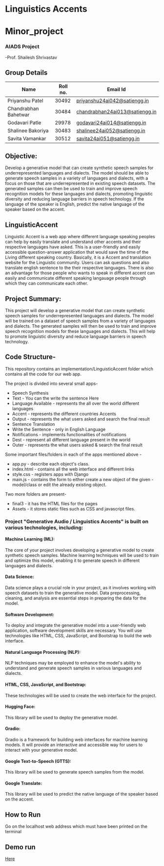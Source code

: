 # Linguistics Accents
# Minor_project
### AIADS Project
-Prof. Shailesh Shrivastav

## Group Details
| Name | Roll no. | Email Id | 
| --- | --- | --- |
|Priyanshu Patel | 30492 |priyanshu24ai042@satiengg.in |
|Chandrabhan Bahetwar | 30484 |chandrabhan24ai013@satiengg.in |
|Godavari Patle | 29978 |godavari24ai014@satiengg.in |
|Shalinee Bakoriya | 30483 | shalinee24ai052@satiengg.in |
|Savita Vamankar | 30512 | savita24ai051@satiengg.in |

## Objective:

Develop a generative model that can create synthetic speech samples for underrepresented languages and dialects.
The model should be able to generate speech samples in a variety of languages and dialects, with a focus on those that are underrepresented in existing speech datasets.
The generated samples can then be used to train and improve speech recognition models for these languages and dialects, promoting linguistic diversity and reducing language barriers in speech technology.
If the language of the speaker is English, predict the native language of the speaker based on the accent.

## LinguisticAccent
Linguistic Accent is a web app where different language speaking peoples can help by easily translate and understand other accents and their respective languages have asked. This is a user-friendly and easily accessible question-answer application that would save the time of the Living different speaking country. Basically, it is a Accent and translation website for the Linguistic community. Users can ask questions and also translate english sentence to the their respective languages. There is also an advantage for those people who wants to speak in different accent can easily and communicate different speaking langauage people through which they can communicate each other.

## Project Summary:

This project will develop a generative model that can create synthetic speech samples for underrepresented languages and dialects. The model will be trained on a dataset of speech samples from a variety of languages and dialects. The generated samples will then be used to train and improve speech recognition models for these languages and dialects. This will help to promote linguistic diversity and reduce language barriers in speech technology.

## Code Structure-

This repository contains an implementation/LinguisticAccent folder which contains all the code for our web app.

The project is divided into several small apps-
- Speech Synthesis
- Text - You can the write the sentence Here
- Language Available - represents the all over the world different languages 
- Accent - represents the different countries Accents
- Output - represents the what users asked and search the final result
- Sentence Translation
- Write the Sentence - only in English Language 
- Notifications - implements functionalities of notifications
- Dest - represent all different language present in the world 
- Outer - represents the what users asked & search the final result


Some important files/folders in each of the apps mentioned above -
- app.py - describe each object's class.
- index.html - contains all the web interface and different links
- style.css - registers apps with Django
- main.js - contains the form to either create a new object of the given - model/class or edit the already existing object.

Two more folders are present-
- final3 - it has the HTML files for the pages
- Assets - it stores static files such as CSS and javascript files.
  
 ### Project "Generative Audio / Linguistics Accents" is built on various technologies, including:

#### Machine Learning (ML):
The core of your project involves developing a generative model to create synthetic speech samples. Machine learning techniques will be used to train and optimize this model, enabling it to generate speech in different languages and dialects.
#### Data Science: 
Data science plays a crucial role in your project, as it involves working with speech datasets to train the generative model. Data preprocessing, cleaning, and analysis are essential steps in preparing the data for the model.

#### Software Development: 
To deploy and integrate the generative model into a user-friendly web application, software development skills are necessary. You will use technologies like HTML, CSS, JavaScript, and Bootstrap to build the web interface.

#### Natural Language Processing (NLP):
NLP techniques may be employed to enhance the model's ability to understand and generate speech samples in various languages and dialects.  

#### HTML, CSS, JavaScript, and Bootstrap:
These technologies will be used to create the web interface for the project.
#### Hugging Face: 
This library will be used to deploy the generative model.
#### Gradio: 
Gradio is a framework for building web interfaces for machine learning models. It will provide an interactive and accessible way for users to interact with your generative model.
#### Google Text-to-Speech (GTTS):
This library will be used to generate speech samples from the model.
#### Google Translate:
This library will be used to predict the native language of the speaker based on the accent.


## How to Run 

Go on the localhost web address which must have been printed on the terminal

## Demo run
[Here](https://huggingface.co/spaces/priyanshu02/Generative-Audio)
